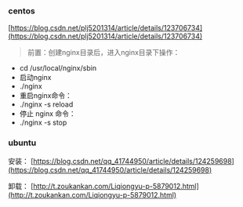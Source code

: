 ### centos
[https://blog.csdn.net/plj5201314/article/details/123706734](https://blog.csdn.net/plj5201314/article/details/123706734)

>前置：创建nginx目录后，进入nginx目录下操作：
- cd /usr/local/nginx/sbin
- 启动nginx
- ./nginx
- 重启nginx命令：
- ./nginx -s reload
- 停止 nginx 命令：
- ./nginx -s stop


### ubuntu
安装：
[https://blog.csdn.net/qq_41744950/article/details/124259698](https://blog.csdn.net/qq_41744950/article/details/124259698)

卸载：
[http://t.zoukankan.com/Liqiongyu-p-5879012.html](http://t.zoukankan.com/Liqiongyu-p-5879012.html)